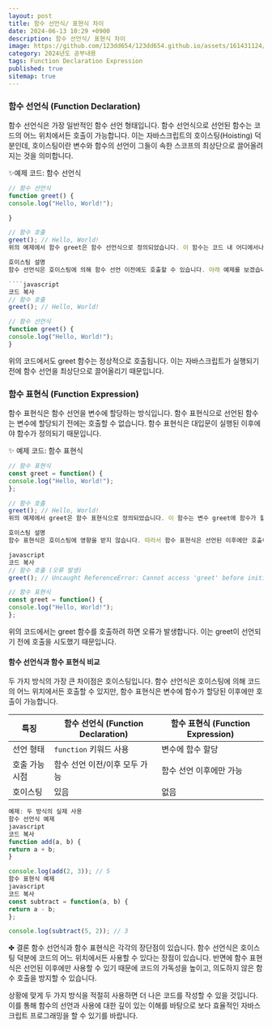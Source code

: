 ```yaml
---
layout: post
title: 함수 선언식/ 표현식 차이
date: 2024-06-13 10:29 +0900
description: 함수 선언식/ 표현식 차이
image: https://github.com/123dd654/123dd654.github.io/assets/161431124/be6ff23b-f5fd-4450-8a96-bc7d203324b4
category: 2024년도 공부내용
tags: Function Declaration Expression
published: true
sitemap: true
---
```


### 함수 선언식 (Function Declaration)

함수 선언식은 가장 일반적인 함수 선언 형태입니다.
함수 선언식으로 선언된 함수는 코드의 어느 위치에서든 호출이 가능합니다.
이는 자바스크립트의 호이스팅(Hoisting) 덕분인데, 호이스팅이란 변수와 함수의 선언이 그들이 속한 스코프의 최상단으로 끌어올려지는 것을 의미합니다.

✨예제 코드: 함수 선언식

`````javascript
// 함수 선언식
function greet() {
console.log("Hello, World!");

}

// 함수 호출
greet(); // Hello, World!
위의 예제에서 함수 greet은 함수 선언식으로 정의되었습니다. 이 함수는 코드 내 어디에서나 호출할 수 있습니다.

호이스팅 설명
함수 선언식은 호이스팅에 의해 함수 선언 이전에도 호출할 수 있습니다. 아래 예제를 보겠습니다.

````javascript
코드 복사
// 함수 호출
greet(); // Hello, World!

// 함수 선언식
function greet() {
console.log("Hello, World!");
}
`````

위의 코드에서도 greet 함수는 정상적으로 호출됩니다.
이는 자바스크립트가 실행되기 전에 함수 선언을 최상단으로 끌어올리기 때문입니다.

### 함수 표현식 (Function Expression)

함수 표현식은 함수 선언을 변수에 할당하는 방식입니다.
함수 표현식으로 선언된 함수는 변수에 할당되기 전에는 호출할 수 없습니다.
함수 표현식은 대입문이 실행된 이후에야 함수가 정의되기 때문입니다.

✨ 예제 코드: 함수 표현식

```javascript
// 함수 표현식
const greet = function() {
console.log("Hello, World!");
};

// 함수 호출
greet(); // Hello, World!
위의 예제에서 greet은 함수 표현식으로 정의되었습니다. 이 함수는 변수 greet에 함수가 할당된 이후에만 호출할 수 있습니다.

호이스팅 설명
함수 표현식은 호이스팅에 영향을 받지 않습니다. 따라서 함수 표현식은 선언된 이후에만 호출이 가능합니다.

javascript
코드 복사
// 함수 호출 (오류 발생)
greet(); // Uncaught ReferenceError: Cannot access 'greet' before initialization

// 함수 표현식
const greet = function() {
console.log("Hello, World!");
};
```

위의 코드에서는 greet 함수를 호출하려 하면 오류가 발생합니다.
이는 greet이 선언되기 전에 호출을 시도했기 때문입니다.

#### 함수 선언식과 함수 표현식 비교

두 가지 방식의 가장 큰 차이점은 호이스팅입니다.
함수 선언식은 호이스팅에 의해 코드의 어느 위치에서든 호출할 수 있지만, 함수 표현식은 변수에 함수가 할당된 이후에만 호출이 가능합니다.

| 특징           | 함수 선언식 (Function Declaration) | 함수 표현식 (Function Expression) |
| -------------- | ---------------------------------- | --------------------------------- |
| 선언 형태      | `function` 키워드 사용             | 변수에 함수 할당                  |
| 호출 가능 시점 | 함수 선언 이전/이후 모두 가능      | 함수 선언 이후에만 가능           |
| 호이스팅       | 있음                               | 없음                              |

```javascript
예제: 두 방식의 실제 사용
함수 선언식 예제
javascript
코드 복사
function add(a, b) {
return a + b;
}

console.log(add(2, 3)); // 5
함수 표현식 예제
javascript
코드 복사
const subtract = function(a, b) {
return a - b;
};

console.log(subtract(5, 2)); // 3
```

✤ 결론
함수 선언식과 함수 표현식은 각각의 장단점이 있습니다.
함수 선언식은 호이스팅 덕분에 코드의 어느 위치에서든 사용할 수 있다는 장점이 있습니다.
반면에 함수 표현식은 선언된 이후에만 사용할 수 있기 때문에 코드의 가독성을 높이고, 의도하지 않은 함수 호출을 방지할 수 있습니다.

상황에 맞게 두 가지 방식을 적절히 사용하면 더 나은 코드를 작성할 수 있을 것입니다.
이를 통해 함수의 선언과 사용에 대한 깊이 있는 이해를 바탕으로 보다 효율적인 자바스크립트 프로그래밍을 할 수 있기를 바랍니다.
